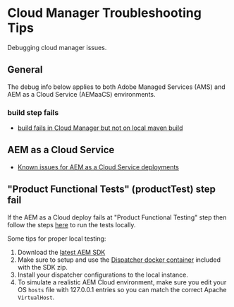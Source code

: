 # Cloud Manager Troubleshooting Tips
Debugging cloud manager issues.

## General
The debug info below applies to both Adobe Managed Services (AMS) and AEM as a Cloud Service (AEMaaCS) environments.

### build step fails
* [build fails in Cloud Manager but not on local maven build](cm-build-step-fails.md)

## AEM as a Cloud Service
* [Known issues for AEM as a Cloud Service deployments](https://docs.adobe.com/content/help/en/experience-manager-learn/cloud-service/debugging/debugging-aem-as-a-cloud-service/build-and-deployment.html)

## "Product Functional Tests" (productTest) step fail
If the AEM as a Cloud deploy fails at "Product Functional Testing" step then follow the steps [here](https://github.com/adobe/aem-test-samples/blob/aem-cloud/README.md#run-the-test-against-your-aem-cloud-service-author-and-publish-tiers) to run the tests locally.

Some tips for proper local testing:
1. Download the [latest AEM SDK](https://experienceleague.adobe.com/docs/experience-manager-cloud-service/implementing/developing/aem-as-a-cloud-service-sdk.html?lang=en#developing)
2. Make sure to setup and use the [Dispatcher docker container](https://experienceleague.adobe.com/docs/experience-manager-learn/cloud-service/local-development-environment-set-up/dispatcher-tools.html?lang=en#local-development-environment-set-up) included with the SDK zip.
3. Install your dispatcher configurations to the local instance.
4. To simulate a realistic AEM Cloud environment, make sure you edit your OS ```hosts``` file with 127.0.0.1 entries so you can match the correct Apache ```VirtualHost```.
